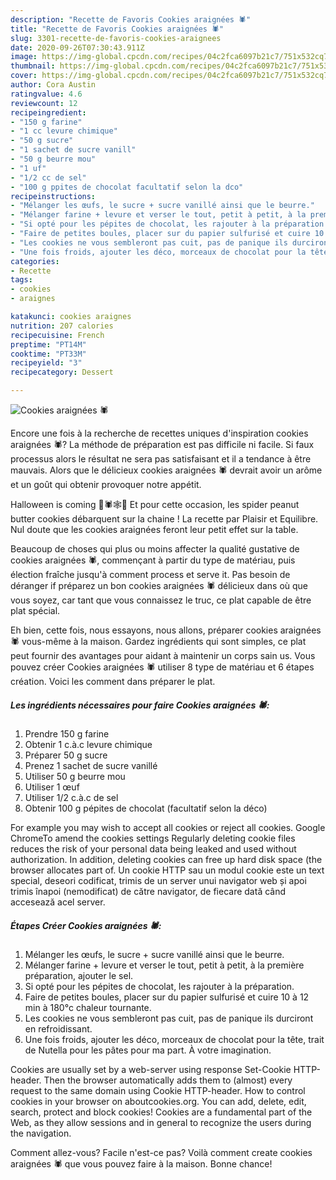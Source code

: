 ```yaml
---
description: "Recette de Favoris Cookies araignées 🕷️"
title: "Recette de Favoris Cookies araignées 🕷️"
slug: 3301-recette-de-favoris-cookies-araignees
date: 2020-09-26T07:30:43.911Z
image: https://img-global.cpcdn.com/recipes/04c2fca6097b21c7/751x532cq70/cookies-araignees-🕷️-photo-principale-de-la-recette.jpg
thumbnail: https://img-global.cpcdn.com/recipes/04c2fca6097b21c7/751x532cq70/cookies-araignees-🕷️-photo-principale-de-la-recette.jpg
cover: https://img-global.cpcdn.com/recipes/04c2fca6097b21c7/751x532cq70/cookies-araignees-🕷️-photo-principale-de-la-recette.jpg
author: Cora Austin
ratingvalue: 4.6
reviewcount: 12
recipeingredient:
- "150 g farine"
- "1 cc levure chimique"
- "50 g sucre"
- "1 sachet de sucre vanill"
- "50 g beurre mou"
- "1 uf"
- "1/2 cc de sel"
- "100 g ppites de chocolat facultatif selon la dco"
recipeinstructions:
- "Mélanger les œufs, le sucre + sucre vanillé ainsi que le beurre."
- "Mélanger farine + levure et verser le tout, petit à petit, à la première préparation, ajouter le sel."
- "Si opté pour les pépites de chocolat, les rajouter à la préparation."
- "Faire de petites boules, placer sur du papier sulfurisé et cuire 10 à 12 min à 180°c chaleur tournante."
- "Les cookies ne vous sembleront pas cuit, pas de panique ils durciront en refroidissant."
- "Une fois froids, ajouter les déco, morceaux de chocolat pour la tête, trait de Nutella pour les pâtes pour ma part. À votre imagination."
categories:
- Recette
tags:
- cookies
- araignes

katakunci: cookies araignes 
nutrition: 207 calories
recipecuisine: French
preptime: "PT14M"
cooktime: "PT33M"
recipeyield: "3"
recipecategory: Dessert

---
```



![Cookies araignées 🕷️](https://img-global.cpcdn.com/recipes/04c2fca6097b21c7/751x532cq70/cookies-araignees-🕷️-photo-principale-de-la-recette.jpg)

Encore une fois à la recherche de recettes uniques d'inspiration cookies araignées 🕷️? La méthode de préparation est pas difficile ni facile. Si faux processus alors le résultat ne sera pas satisfaisant et il a tendance à être mauvais. Alors que le délicieux cookies araignées 🕷️ devrait avoir un arôme et un goût qui obtenir provoquer notre appétit.

Halloween is coming 👻🕷️🕸️🎃 Et pour cette occasion, les spider peanut butter cookies débarquent sur la chaine ! La recette par Plaisir et Equilibre. Nul doute que les cookies araignées feront leur petit effet sur la table.

Beaucoup de choses qui plus ou moins affecter la qualité gustative de cookies araignées 🕷️, commençant à partir du type de matériau, puis élection fraîche jusqu'à comment process et serve it. Pas besoin de déranger if préparez un bon cookies araignées 🕷️ délicieux dans où que vous soyez, car tant que vous connaissez le truc, ce plat capable de être plat spécial.


Eh bien, cette fois, nous essayons, nous allons, préparer cookies araignées 🕷️ vous-même à la maison. Gardez ingrédients qui sont simples, ce plat peut fournir des avantages pour aidant à maintenir un corps sain us. Vous pouvez créer Cookies araignées 🕷️ utiliser 8 type de matériau et 6 étapes création. Voici les comment dans préparer le plat.

<!--inarticleads1-->

##### Les ingrédients nécessaires pour faire Cookies araignées 🕷️:

1. Prendre 150 g farine
1. Obtenir 1 c.à.c levure chimique
1. Préparer 50 g sucre
1. Prenez 1 sachet de sucre vanillé
1. Utiliser 50 g beurre mou
1. Utiliser 1 œuf
1. Utiliser 1/2 c.à.c de sel
1. Obtenir 100 g pépites de chocolat (facultatif selon la déco)


For example you may wish to accept all cookies or reject all cookies. Google ChromeTo amend the cookies settings Regularly deleting cookie files reduces the risk of your personal data being leaked and used without authorization. In addition, deleting cookies can free up hard disk space (the browser allocates part of. Un cookie HTTP sau un modul cookie este un text special, deseori codificat, trimis de un server unui navigator web și apoi trimis înapoi (nemodificat) de către navigator, de fiecare dată când accesează acel server. 

<!--inarticleads2-->

##### Étapes Créer Cookies araignées 🕷️:

1. Mélanger les œufs, le sucre + sucre vanillé ainsi que le beurre.
1. Mélanger farine + levure et verser le tout, petit à petit, à la première préparation, ajouter le sel.
1. Si opté pour les pépites de chocolat, les rajouter à la préparation.
1. Faire de petites boules, placer sur du papier sulfurisé et cuire 10 à 12 min à 180°c chaleur tournante.
1. Les cookies ne vous sembleront pas cuit, pas de panique ils durciront en refroidissant.
1. Une fois froids, ajouter les déco, morceaux de chocolat pour la tête, trait de Nutella pour les pâtes pour ma part. À votre imagination.


Cookies are usually set by a web-server using response Set-Cookie HTTP-header. Then the browser automatically adds them to (almost) every request to the same domain using Cookie HTTP-header. How to control cookies in your browser on aboutcookies.org. You can add, delete, edit, search, protect and block cookies! Cookies are a fundamental part of the Web, as they allow sessions and in general to recognize the users during the navigation. 


Comment allez-vous? Facile n'est-ce pas? Voilà comment create cookies araignées 🕷️ que vous pouvez faire à la maison. Bonne chance!
